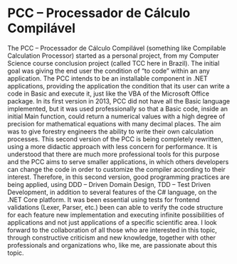 # PCC – Processador de Cálculo Compilável
The PCC – Processador de Cálculo Compilável  (something like Compilable Calculation Processor) started as a personal project, from my Computer Science course conclusion project (called TCC here in Brazil). The initial goal was giving the end user the condition of “to code” within an any application. The PCC intends to be an installable component in .NET applications, providing the application the condition that its user can write a code in Basic and execute it, just like the VBA of the Microsoft Office package.  In its first version in 2013, PCC did not have all the Basic language implemented, but it was used professionally so that a Basic code, inside an initial Main function, could return a numerical values with a high degree of precision for mathematical equations with many decimal places. The aim was to give forestry engineers the ability to write their own calculation processes.  This second version of the PCC is being completely rewritten, using a more didactic approach with less concern for performance. It is understood that there are much more professional tools for this purpose and the PCC aims to serve smaller applications, in which others developers can change the code in order to customize the compiler according to their interest.  Therefore, in this second version, good programming practices are being applied, using DDD – Driven Domain Design, TDD – Test Driven Development, in addition to several features of the C# language, on the .NET Core platform. It was been essential using tests for frontend validations (Lexer, Parser, etc.) been can able to verify the code structure for each feature new implementation and executing infinite possibilities of applications and not just applications of a specific scientific area.  I look forward to the collaboration of all those who are interested in this topic, through constructive criticism and new knowledge, together with other professionals and organizations who, like me, are passionate about this topic.
